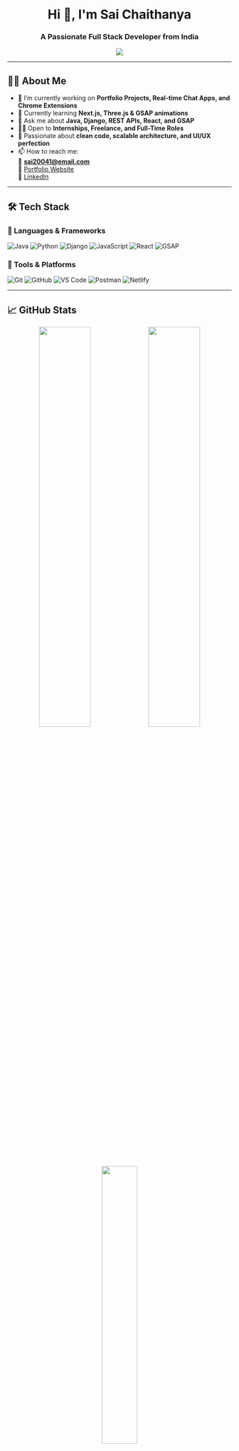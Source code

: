 <h1 align="center">Hi 👋, I'm Sai Chaithanya</h1>
<h3 align="center">A Passionate Full Stack Developer from India</h3>

<p align="center">
  <img src="https://readme-typing-svg.herokuapp.com/?lines=Full+Stack+Developer;Java+%7C+Django+%7C+React+Specialist;Building+Modern+UI+%26+API+Integrations&center=true&width=500&height=50">
</p>

---

## 👨‍💻 About Me

- 🔭 I’m currently working on **Portfolio Projects, Real-time Chat Apps, and Chrome Extensions**
- 🌱 Currently learning **Next.js, Three.js & GSAP animations**
- 💬 Ask me about **Java, Django, REST APIs, React, and GSAP**
- 👨‍💼 Open to **Internships, Freelance, and Full-Time Roles**
- 🧠 Passionate about **clean code, scalable architecture, and UI/UX perfection**
- 📫 How to reach me:  
  📧 **sai20041@email.com**  
  🔗 [Portfolio Website](https://your-portfolio-link.com)  
  🔗 [LinkedIn](https://www.linkedin.com/in/sai-chaithanya-ab7366289/)

---

## 🛠️ Tech Stack

### 🚀 Languages & Frameworks
![Java](https://img.shields.io/badge/Java-%23ED8B00.svg?style=flat&logo=openjdk&logoColor=white)
![Python](https://img.shields.io/badge/Python-3670A0?style=flat&logo=python&logoColor=ffdd54)
![Django](https://img.shields.io/badge/Django-%23092E20.svg?style=flat&logo=django&logoColor=white)
![JavaScript](https://img.shields.io/badge/JavaScript-F7DF1E?style=flat&logo=javascript&logoColor=black)
![React](https://img.shields.io/badge/React-%2320232a.svg?style=flat&logo=react&logoColor=%2361DAFB)
![GSAP](https://img.shields.io/badge/GSAP-88CE02?style=flat&logo=greensock&logoColor=white)

### 🧰 Tools & Platforms
![Git](https://img.shields.io/badge/Git-%23F05033.svg?style=flat&logo=git&logoColor=white)
![GitHub](https://img.shields.io/badge/GitHub-%23121011.svg?style=flat&logo=github&logoColor=white)
![VS Code](https://img.shields.io/badge/VS%20Code-0078d7.svg?style=flat&logo=visual-studio-code&logoColor=white)
![Postman](https://img.shields.io/badge/Postman-FF6C37?style=flat&logo=postman&logoColor=white)
![Netlify](https://img.shields.io/badge/Netlify-%23000000.svg?style=flat&logo=netlify&logoColor=#00C7B7)

---

## 📈 GitHub Stats

<p align="center">
  <img src="https://github-readme-stats.vercel.app/api?username=Sai-20041&show_icons=true&theme=tokyonight" width="48%">
  <img src="https://github-readme-streak-stats.herokuapp.com/?user=Sai-20041&theme=tokyonight" width="48%">
</p>

<p align="center">
  <img src="https://github-readme-stats.vercel.app/api/top-langs/?username=Sai-20041&layout=compact&theme=tokyonight" width="40%">
</p>

---

## 🧩 Featured Projects

| Project | Tech Used | Live Demo |
|--------|------------|-----------|
| 💬 Real-Time Chat App | React, Socket.io, Node.js | [View Live](https://your-chat-app-link.com) |
| 🔐 Productivity Chrome Extension | JS, LocalStorage | [View Live](https://your-extension-link.com) |
| 📄 Collaborative Doc Editor | Django, WebSocket | [View Live](https://your-doc-editor.com) |
| 🌐 Animated Portfolio Website | HTML, CSS, JavaScript, GSAP | [View Live](file:///C:/Users/saich/OneDrive/Desktop/my%20portfolio/sai.html) |

---

## 🌐 Connect With Me

<p align="center">
  <a href="https://linkedin.com/in/your-profile" target="_blank"><img src="https://img.shields.io/badge/LinkedIn-blue?style=for-the-badge&logo=linkedin"></a>
  <a href="https://github.com/Sai-20041" target="_blank"><img src="https://img.shields.io/badge/GitHub-181717?style=for-the-badge&logo=github"></a>
  <a href="mailto:sai20041@email.com"><img src="https://img.shields.io/badge/Email-D14836?style=for-the-badge&logo=gmail&logoColor=white"></a>
</p>

---

<p align="center">Made with ❤️ by Sai Chaithanya</p>
